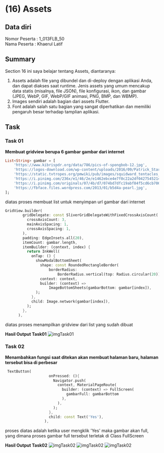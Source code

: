 # (16) Assets
## Data diri 
Nomor Peserta : 1_013FLB_50  <br />
Nama Peserta : Khaerul Latif

## Summary 
Section 16 ini saya belajar tentang Assets, diantaranya:
1. Assets adalah file yang dibundel dan di-deploy dengan aplikasi Anda, dan dapat diakses saat runtime. Jenis assets yang umum mencakup data statis (misalnya, file JSON), file konfigurasi, ikon, dan gambar (JPEG, WebP, GIF, WebP/GIF animasi, PNG, BMP, dan WBMP).
2. Images sendiri adalah bagian dari assets Flutter.
3. Font adalah salah satu bagian yang sangat diperhatikan dan memiliki pengaruh besar terhadap tamplian aplikasi.

## Task
### Task 01
**Membuat gridview berupa 6 gambar gambar dari internet**
```dart
List<String> gambar = [
    'https://www.kibrispdr.org/data/786/pics-of-spongbob-12.jpg',
    'https://logos-download.com/wp-content/uploads/2016/09/Patrick_Star_picture_logo-520x700.png',
    'https://static.tvtropes.org/pmwiki/pub/images/squidward_tentacles_91.png',
    'https://i.pinimg.com/236x/e1/46/2e/e1462ebce4e7f0c22a2df04275452146.jpg',
    'https://i.pinimg.com/originals/07/4b/d7/074bd7dfc19abf84f5cd6cb70619c703.jpg',
    'https://fbface.files.wordpress.com/2013/01/b5d4a-pearl.jpg',
];
```
diatas proses membuat list untuk menyimpan url gambar dari internet

```dart
GridView.builder(
        gridDelegate: const SliverGridDelegateWithFixedCrossAxisCount(
          crossAxisCount: 3,
          mainAxisSpacing: 1,
          crossAxisSpacing: 1,
        ),
        padding: EdgeInsets.all(20),
        itemCount: gambar.length,
        itemBuilder: (context, index) {
          return InkWell(
            onTap: () {
              showModalBottomSheet(
                shape: const RoundedRectangleBorder(
                    borderRadius:
                        BorderRadius.vertical(top: Radius.circular(20))),
                context: context,
                builder: (context) =>
                    ImageBottomSheets(gambarBottom: gambar[index]),
              );
            },
            child: Image.network(gambar[index]),
          );
        },
      ),
```
diatas proses menampilkan gridview dari list yang sudah dibuat

**Hasil Output Task01**
![imgTask01](screenshoot/task01.png)

### Task 02
**Menambahkan fungsi saat ditekan akan membuat halaman baru, halaman tersebut bisa di perbesar**
```dart
 TextButton(
                    onPressed: (){
                      Navigator.push(
                        context, MaterialPageRoute(
                          builder: (context) => FullScreen(
                            gambarFull: gambarBottom
                          ),
                        ),
                      );
                    },
                    child: const Text('Yes'),
                  ),
```
proses diatas adalah ketika user mengklik 'Yes' maka gambar akan full, yang dimana proses gambar full tersebut terletak di Class FullScreen

**Hasil Output Task02**
![imgTask02](screenshoot/task02.png)
![imgTask02](screenshoot/task02(1).png)
![imgTask02](screenshoot/task02(2).png)